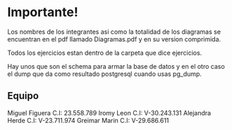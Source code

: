 # Importante!

Los nombres de los integrantes asi como la totalidad de los diagramas se encuentran en el pdf llamado Diagramas.pdf y en su version comprimida.

Todos los ejercicios estan dentro de la carpeta que dice ejercicios.

Hay unos que son el schema para armar la base de datos y en el otro caso el dump que da como resultado postgresql cuando usas pg_dump.

## Equipo

Miguel Figuera C.I: 23.558.789
Iromy Leon C.I: V-30.243.131
Alejandra Herde C.I: V-23.711.974
Greimar Marin C.I: V-29.686.611
